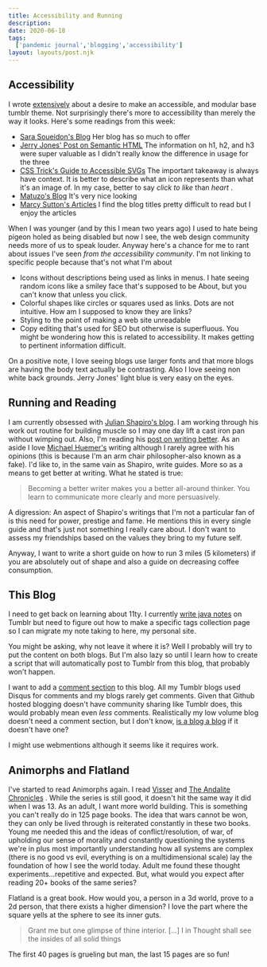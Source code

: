 ```yaml
---
title: Accessibility and Running
description: 
date: 2020-06-18
tags:
  ['pandemic journal','blogging','accessibility']
layout: layouts/post.njk
---
```


## Accessibility 

I wrote [extensively](https://smolthemes.tumblr.com/post/621203945867673600/base-theme-overhaul) about a desire to make an accessible, and modular base tumblr theme. Not surprisingly there's more to accessibility than merely the way it looks. Here's some readings from this week:

- [Sara Soueidon's Blog](https://www.sarasoueidan.com/blog/) Her blog has so much to offer
- [Jerry Jones' Post on Semantic HTML](https://jerryjones.dev/2020/04/20/the-importance-of-html/) The information on h1, h2, and h3 were super valuable as I didn't really know the difference in usage for the three
- [CSS Trick's Guide to Accessible SVGs](https://css-tricks.com/accessible-svgs/) The important takeaway is always have context. It is better to describe what an icon represents than what it's an image of. In my case, better to say <i>click to like</i> than <i>heart</i> . 
- [Matuzo's Blog](https://www.matuzo.at/) It's very nice looking
- [Marcy Sutton's Articles](https://marcysutton.com/writing/) I find the blog titles pretty difficult to read but I enjoy the articles

When I was younger (and by this I mean two years ago) I used to hate being pigeon holed as being disabled but now I see, the web design community needs more of us to speak louder. Anyway here's a chance for me to rant about issues I've seen <i>from the accessibility community</i>. I'm not linking to specific people because that's not what I'm about

- Icons without descriptions being used as links in menus. I hate seeing random icons like a smiley face that's supposed to be About, but you can't know that unless you click. 
- Colorful shapes like circles or squares used as links. Dots are not intuitive. How am I supposed to know they are links?
- Styling to the point of making a web site unreadable
- Copy editing that's used for SEO but otherwise is superfluous.  You might be wondering how this is related to accessibility. It makes getting to pertinent information difficult.

On a positive note, I love seeing blogs use larger fonts and that more blogs are having the body text actually be contrasting. Also I love seeing non white back grounds. Jerry Jones' light blue is very easy on the eyes.

## Running and Reading

I am currently obsessed with [Julian Shapiro's blog](https://www.julian.com/). I am working through his work out routine for building muscle so I may one day lift a cast iron pan without wimping out. Also, I'm reading his [post on writing better](https://www.julian.com/guide/write/intro). As an aside I love [Michael Huemer's](http://fakenous.net/) writing although I rarely agree with his opinions (this is because I'm an arm chair philosopher-also known as a fake). I'd like to, in the same vain as Shapiro, write guides. More so as a means to get better at writing. What he stated is true:

> Becoming a better writer makes you a better all-around thinker. You learn to communicate more clearly and more persuasively.

A digression: An aspect of Shapiro's writings that I'm not a particular fan of is this need for power, prestige and fame. He mentions this in every single guide and that's just not something I really care about. I don't want to assess my friendships based on the values they bring to my future self.

Anyway, I want to write a short guide on how to run 3 miles (5 kilometers) if you are absolutely out of shape and also a guide on decreasing coffee consumption. 

## This Blog

I need to get back on learning about 11ty. I currently [write java notes](https://capybar.tumblr.com/) on Tumblr but need to figure out how to make a specific tags collection page so I can migrate my note taking to here, my personal site.

You might be asking, why not leave it where it is? Well I probably will try to put the content on both blogs. But I'm also lazy so until I learn how to create a script that will automatically post to Tumblr from this blog, that probably won't happen.

I want to add a [comment section](https://darekkay.com/blog/static-site-comments/) to this blog. All my Tumblr blogs used Disqus for comments and my blogs rarely get comments. Given that Github hosted blogging doesn't have community sharing like Tumblr does, this would probably mean even <i>less</i> comments. Realistically my low volume blog doesn't need a comment section, but I don't know, [is a blog a blog](https://blog.codinghorror.com/a-blog-without-comments-is-not-a-blog/) if it doesn't have one?

I might use webmentions although it seems like it requires work.  

## Animorphs and Flatland

I've started to read Animorphs again. I read [Visser](https://en.wikipedia.org/wiki/Visser_(novel)) and [The Andalite Chronicles](https://en.wikipedia.org/wiki/The_Andalite_Chronicles) . While the series is still good, it doesn't hit the same way it did when I was 13. As an adult, I want more world building. This is something you can't really do in 125 page books. The idea that wars cannot be won, they can only be lived through is reiterated constantly in these two books. Young me needed this and the ideas of conflict/resolution, of war, of upholding our sense of morality and constantly questioning the systems we're in plus most importantly understanding how all systems are complex (there is no good vs evil, everything is on a multidimensional scale) lay the foundation of how I see the world today. Adult me found these thought experiments...repetitive and expected. But, what would you expect after reading 20+ books of the same series?

Flatland is a great book. How would you, a person in a 3d world, prove to a 2d person, that there exists a higher dimension? I love the part where the square yells at the sphere to see its inner guts. 

> Grant me but one glimpse of thine interior. [...] I in Thought shall see the insides of all solid things

The first 40 pages is grueling but man, the last 15 pages are so fun!